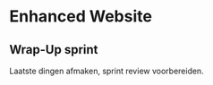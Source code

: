 # Enhanced Website

## Wrap-Up sprint
Laatste dingen afmaken, sprint review voorbereiden.

<!-- 
Studenten helpen elkaar: Het team van Julia de sprint review voorbereiding van andere teams bespreken

Deze keer goed nadenk over wat je van de opdrachtgever wil weten. 
Daar moet je presentatie over gaan.
-->